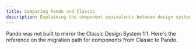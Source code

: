 ```yaml
---
title: Comparing Pando and Classic
description: Explaining the component equivalents between design systems
---
```


Pando was not built to mirror the Classic Design System 1:1. Here's the reference on the migration path for components from Classic to Pando.
